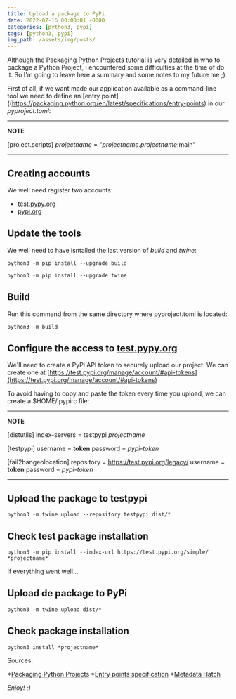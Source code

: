 ```yaml
---
title: Upload a package to PyPi
date: 2022-07-16 00:00:01 +0000
categories: [python3, pypi]
tags: [python3, pypi]
img_path: /assets/img/posts/
---
```


Although the Packaging Python Projects tutorial is very detailed in who to package a Python Project, I encountered some difficulties at the time of do it. So I'm going to leave here a summary and some notes to my future me ;)

First of all, if we want made our application available as a command-line tool we need to define an [entry point]((https://packaging.python.org/en/latest/specifications/entry-points) in our *pyproject.toml*:

---
**NOTE**

[project.scripts]
*projectname* = "*projectname*.*projectname*:main"

---

## Creating accounts

We well need register two accounts:

* [test.pypy.org](https://test.pypi.org/account/register/)
* [pypi.org](https://pypi.org)

## Update the tools

We well need to have isntalled the last version of *build* and *twine*:

```shell
python3 -m pip install --upgrade build
```

```shell
python3 -m pip install --upgrade twine
```

## Build

Run this command from the same directory where pyproject.toml is located:

```shell
python3 -m build
```

## Configure the access to [test.pypy.org](https://test.pypi.org)

We'll need to create a PyPi API token to securely upload our project. We can create one at [https://test.pypi.org/manage/account/#api-tokens](https://test.pypi.org/manage/account/#api-tokens)

To avoid having to copy and paste the token every time you upload, we can create a $HOME/.pypirc file:

---
**NOTE**

[distutils]
  index-servers =
    testpypi
    *projectname*

[testpypi]
  username = __token__
  password = *pypi-token*

[fail2bangeolocation]
  repository = https://test.pypi.org/legacy/
  username = __token__
  password = *pypi-token*

---

## Upload the package to testpypi

```shell
python3 -m twine upload --repository testpypi dist/*
```

## Check test package installation

```shell
python3 -m pip install --index-url https://test.pypi.org/simple/ *projectname*
```

If everything went well...

## Upload de package to PyPi

```shell
python3 -m twine upload dist/*
```

## Check package installation

```shell
python3 install *projectname*
```

Sources: 

*[Packaging Python Projects](https://packaging.python.org/en/latest/tutorials/packaging-projects)
*[Entry points specification](https://packaging.python.org/en/latest/specifications/entry-points)
*[Metadata Hatch](https://hatch.pypa.io/latest/config/metadata)

_Enjoy! ;)_
